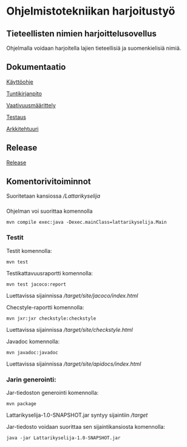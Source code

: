 # Ohjelmistotekniikan harjoitustyö

## Tieteellisten nimien harjoittelusovellus

Ohjelmalla voidaan harjoitella lajien tieteellisiä ja suomenkielisiä nimiä.

## Dokumentaatio

[Käyttöohje](https://github.com/Maunaator/ot-harjoitustyo/blob/master/dokumentaatio/kayttoohje.md)

[Tuntikirjanpito](https://github.com/Maunaator/ot-harjoitustyo/blob/master/dokumentaatio/tuntikirjanpito.md)

[Vaativuusmäärittely](https://github.com/Maunaator/ot-harjoitustyo/blob/master/dokumentaatio/vaatimusmaarittely.md)

[Testaus](https://github.com/Maunaator/ot-harjoitustyo/blob/master/dokumentaatio/testaus.md)

[Arkkitehtuuri](https://github.com/Maunaator/ot-harjoitustyo/blob/master/dokumentaatio/arkkitehtuuri.md)

## Release

[Release](https://github.com/Maunaator/ot-harjoitustyo/releases/tag/6.0)

## Komentorivitoiminnot

Suoritetaan kansiossa _/Lattarikyselija_

###
Ohjelman voi suorittaa komennolla
```
mvn compile exec:java -Dexec.mainClass=lattarikyselija.Main
```
### Testit

Testit komennolla:
```
mvn test
```
Testikattavuusraportti komennolla:
```
mvn test jacoco:report
```
Luettavissa sijainnissa _/target/site/jacoco/index.html_

Checstyle-raportti komennolla:
```
mvn jxr:jxr checkstyle:checkstyle
```
Luettavissa sijainnissa _/target/site/checkstyle.html_

Javadoc komennolla:
```
mvn javadoc:javadoc
```
Luettavissa sijainnissa _/target/site/apidocs/index.html_

### Jarin generointi:
Jar-tiedoston generointi komennolla:
```
mvn package
```
Lattarikyselija-1.0-SNAPSHOT.jar syntyy sijaintiin _/target_

Jar-tiedosto voidaan suorittaa sen sijaintikansiosta komennolla:
```
java -jar Lattarikyselija-1.0-SNAPSHOT.jar
```
